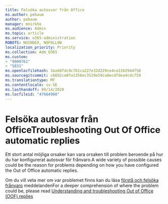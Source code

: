 ```yaml
---
title: Felsöka autosvar från Office
ms.author: pebaum
author: pebaum
manager: mnirkhe
ms.audience: Admin
ms.topic: article
ms.service: o365-administration
ROBOTS: NOINDEX, NOFOLLOW
localization_priority: Priority
ms.collection: Adm_O365
ms.custom:
- "9000761"
- "5831"
ms.openlocfilehash: 3aa48fdc9c7b1ca227e32d229ce4ce2102944f58
ms.sourcegitcommit: c6692ce0fa1358ec3529e59ca0ecdfdea4cdc759
ms.translationtype: MT
ms.contentlocale: sv-SE
ms.lasthandoff: 09/14/2020
ms.locfileid: "47664980"
---
```

# <a name="troubleshooting-out-of-office-automatic-replies"></a><span data-ttu-id="24acf-102">Felsöka autosvar från Office</span><span class="sxs-lookup"><span data-stu-id="24acf-102">Troubleshooting Out Of Office automatic replies</span></span>

<span data-ttu-id="24acf-103">Ett stort antal möjliga orsaker kan vara orsaken till problem beroende på hur du har konfigurerat autosvar för frånvaro.</span><span class="sxs-lookup"><span data-stu-id="24acf-103">A wide variety of possible causes could be the reason for problems depending on how you have configured the Out of Office automatic replies.</span></span>

<span data-ttu-id="24acf-104">Om du vill veta mer om var problemet finns kan du läsa [förstå och felsöka frånvaro](https://techcommunity.microsoft.com/t5/exchange-team-blog/understanding-and-troubleshooting-out-of-office-oof-replies/ba-p/1411972) meddelanden</span><span class="sxs-lookup"><span data-stu-id="24acf-104">For a deeper comprehension of where the problem could be, please read  [Understanding and troubleshooting Out of Office (OOF) replies](https://techcommunity.microsoft.com/t5/exchange-team-blog/understanding-and-troubleshooting-out-of-office-oof-replies/ba-p/1411972)</span></span>